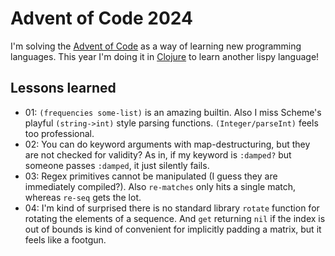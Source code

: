 # Advent of Code 2024

I'm solving the [Advent of Code](https://adventofcode.com/) as a way of learning new programming languages. This year I'm doing it in [Clojure](https://www.clojure.org/) to learn another lispy language!

## Lessons learned

- 01: `(frequencies some-list)` is an amazing builtin. Also I miss Scheme's playful `(string->int)` style parsing functions. `(Integer/parseInt)` feels too professional.
- 02: You can do keyword arguments with map-destructuring, but they are not checked for validity? As in, if my keyword is `:damped?` but someone passes `:damped`, it just silently fails.
- 03: Regex primitives cannot be manipulated (I guess they are immediately compiled?). Also `re-matches` only hits a single match, whereas `re-seq` gets the lot.
- 04: I'm kind of surprised there is no standard library `rotate` function for rotating the elements of a sequence. And `get` returning `nil` if the index is out of bounds is kind of convenient for implicitly padding a matrix, but it feels like a footgun.
